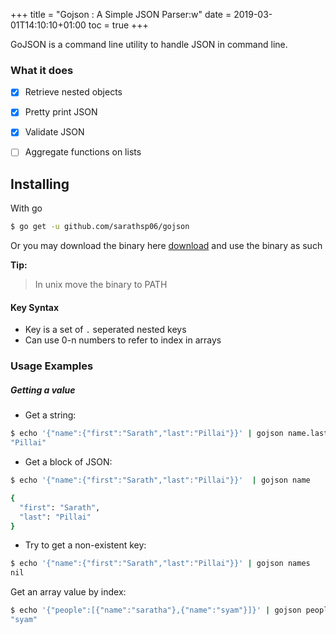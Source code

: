 +++
title = "Gojson : A Simple JSON Parser:w"
date = 2019-03-01T14:10:10+01:00
toc = true
+++


GoJSON is a command line utility to handle JSON in command line.

### What it does

- [x] Retrieve nested objects
- [x] Pretty print JSON
- [x] Validate JSON
- [ ] Aggregate functions on lists


## Installing

With go

```sh
$ go get -u github.com/sarathsp06/gojson
```

Or you may download the binary here [download](https://github.com/sarathsp06/gojson/tree/master/release) and use the binary as such


**Tip:**
> In unix move the binary to PATH


#### Key Syntax
* Key is a set of `.` seperated nested keys
* Can use 0-n numbers to refer to index in arrays

### Usage Examples

##### Getting a value

* Get a string:
```sh
$ echo '{"name":{"first":"Sarath","last":"Pillai"}}' | gojson name.last
"Pillai"
```

* Get a block of JSON:
```sh
$ echo '{"name":{"first":"Sarath","last":"Pillai"}}'  | gojson name

{
  "first": "Sarath",
  "last": "Pillai"
}
```

* Try to get a non-existent key:
```sh
$ echo '{"name":{"first":"Sarath","last":"Pillai"}}' | gojson names
nil
```

Get an array value by index:
```sh
$ echo '{"people":[{"name":"saratha"},{"name":"syam"}]}' | gojson people.1.name                                               
"syam"
```
